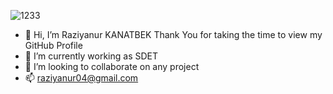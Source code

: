 ![1233](https://user-images.githubusercontent.com/108152051/185750921-839120a0-6bb9-4d25-91ef-1df200bdaedb.png)

- 👋 Hi, I’m Raziyanur KANATBEK Thank You for taking the time to view my GitHub Profile 
- 👀 I’m currently working as SDET 
- 💞️ I’m looking to collaborate on any project
- 📫 raziyanur04@gmail.com


              

<!---
raziyanur/raziyanur is a ✨ special ✨ repository because its `README.md` (this file) appears on your GitHub profile.
You can click the Preview link to take a look at your changes.
--->
